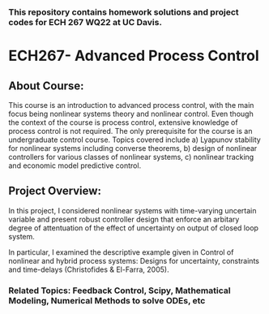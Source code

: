 ### This repository contains homework solutions and project codes for ECH 267 WQ22 at UC Davis.

# ECH267- Advanced Process Control

## About Course: 

This course is an introduction to advanced process control, with the main focus being nonlinear systems theory and nonlinear control. Even though the context of the course is process control, extensive knowledge of process control is not required. The only prerequisite for the course is an undergraduate control course. Topics covered include a) Lyapunov stability for nonlinear systems including converse theorems, b) design of nonlinear controllers for various classes of nonlinear systems, c) nonlinear tracking and economic model predictive control.

## Project Overview:

In this project, I considered nonlinear systems with time-varying uncertain variable and present robust controller design that enforce an arbitary degree of attentuation of the effect of uncertainty on output of closed loop system.

In particular, I examined the descriptive example given in Control of nonlinear and hybrid process systems: Designs for uncertainty, constraints and time-delays (Christofides & El-Farra, 2005).

### Related Topics: Feedback Control, Scipy, Mathematical Modeling, Numerical Methods to solve ODEs, etc
